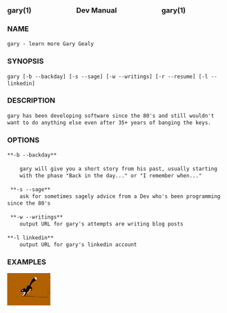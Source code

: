 ### gary(1) <img height="10" hspace="50"/>Dev Manual<img height="10" hspace="50"/> gary(1)

### NAME
    gary - learn more Gary Gealy

### SYNOPSIS
    
    gary [-b --backday] [-s --sage] [-w --writings] [-r --resume] [-l --linkedin] 

### DESCRIPTION

    gary has been developing software since the 80's and still wouldn't 
    want to do anything else even after 35+ years of banging the keys.
    
### OPTIONS

    **-b --backday** 

        gary will give you a short story from his past, usually starting
        with the phase "Back in the day..." or "I remember when..."
     
     **-s --sage**
        ask for sometimes sagely advice from a Dev who's been programming since the 80's

     **-w --writings**
        output URL for gary's attempts are writing blog posts

    **-l linkedin**
        output URL for gary's linkedin account

### EXAMPLES

<img src="./assets/running-sql.gif" width="100">

<!--
**GaryGealy/GaryGealy** is a ✨ _special_ ✨ repository because its `README.md` (this file) appears on your GitHub profile.

Here are some ideas to get you started:

- 🔭 I’m currently working on ...
- 🌱 I’m currently learning ...
- 👯 I’m looking to collaborate on ...
- 🤔 I’m looking for help with ...
- 💬 Ask me about ...
- 📫 How to reach me: ...
- 😄 Pronouns: ...
- ⚡ Fun fact: ...
-->

